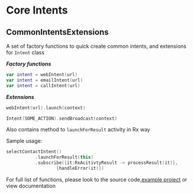 Core Intents
============

CommonIntentsExtensions
-----------------------

A set of factory functions to quick create common intents, and extensions for ```Intent``` class

***Factory functions***
```kotlin
var intent = webIntent(url)
var intent = emailIntent(url)
var intent = callIntent(url)
```

***Extensions***
```kotlin
webIntent(url).launch(context)

Intent(SOME_ACTION).sendBroadcast(context)
```
Also contains method to ```launchForResult``` activity in Rx way

Sample usage:
```kotlin
selectContactIntent()
           .launchForResult(this)
           .subscribe({it:RxAcitivtyResult -> processResult(it)},
                   {handleError(it)})
```
For full list of functions, please look to the source code,[example project](https://github.com/nullgr/app-core/tree/develop/app/src/main/java/com/nullgr/androidcore/intents)
or view documentation